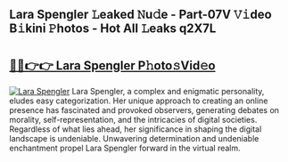 ## Lara Spengler 𝙻eaked 𝙽u𝚍e - Part-07V 𝚅𝚒deo B𝚒kini 𝙿hotos - Hot All 𝙻eaks q2X7L

# <h2><a href="http://ld5tw0.urlbe.top/?page=Lara+Spengler">🔗🔗👉👉 Lara Spengler P𝚑oto𝚜Vid𝚎o</a></h2>

[![Lara Spengler](https://i.imgur.com/eBuTRDB.gif)](http://ld5tw0.urlbe.top/?page=Lara+Spengler)
Lara Spengler, a complex and enigmatic personality, eludes easy categorization. Her unique approach to creating an online presence has fascinated and provoked observers, generating debates on morality, self-representation, and the intricacies of digital societies. Regardless of what lies ahead, her significance in shaping the digital landscape is undeniable. Unwavering determination and undeniable enchantment propel Lara Spengler forward in the virtual realm.
